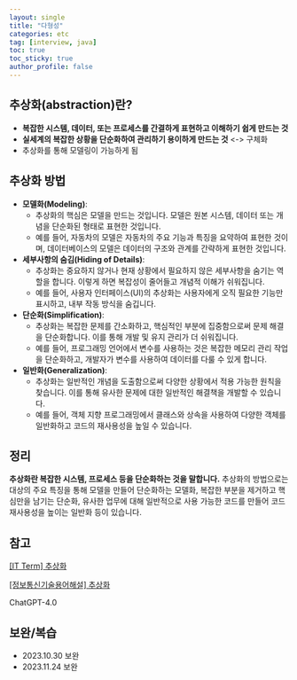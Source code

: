 ```yaml
---
layout: single
title: "다형성"
categories: etc
tag: [interview, java]
toc: true
toc_sticky: true
author_profile: false
---
```

## **추상화**(abstraction)란?

* **복잡한 시스템, 데이터, 또는 프로세스를 간결하게 표현하고 이해하기 쉽게 만드는 것**
* **실세계의 복잡한 상황을 단순화하여 관리하기 용이하게 만드는 것** <-> 구체화
* 추상화를 통해 모델링이 가능하게 됨



## 추상화 방법

* **모델화(Modeling)**:
  - 추상화의 핵심은 모델을 만드는 것입니다. 모델은 원본 시스템, 데이터 또는 개념을 단순화된 형태로 표현한 것입니다.
  - 예를 들어, 자동차의 모델은 자동차의 주요 기능과 특징을 요약하여 표현한 것이며, 데이터베이스의 모델은 데이터의 구조와 관계를 간략하게 표현한 것입니다.
* **세부사항의 숨김(Hiding of Details)**:
  - 추상화는 중요하지 않거나 현재 상황에서 필요하지 않은 세부사항을 숨기는 역할을 합니다. 이렇게 하면 복잡성이 줄어들고 개념적 이해가 쉬워집니다.
  - 예를 들어, 사용자 인터페이스(UI)의 추상화는 사용자에게 오직 필요한 기능만 표시하고, 내부 작동 방식을 숨깁니다.
* **단순화(Simplification)**:
  - 추상화는 복잡한 문제를 간소화하고, 핵심적인 부분에 집중함으로써 문제 해결을 단순화합니다. 이를 통해 개발 및 유지 관리가 더 쉬워집니다.
  - 예를 들어, 프로그래밍 언어에서 변수를 사용하는 것은 복잡한 메모리 관리 작업을 단순화하고, 개발자가 변수를 사용하여 데이터를 다룰 수 있게 합니다.
* **일반화(Generalization)**:
  - 추상화는 일반적인 개념을 도출함으로써 다양한 상황에서 적용 가능한 원칙을 찾습니다. 이를 통해 유사한 문제에 대한 일반적인 해결책을 개발할 수 있습니다.
  - 예를 들어, 객체 지향 프로그래밍에서 클래스와 상속을 사용하여 다양한 객체를 일반화하고 코드의 재사용성을 높일 수 있습니다.



## 정리

**추상화란 복잡한 시스템, 프로세스 등을 단순화하는 것을 말합니다.** 추상화의 방법으로는 대상의 주요 특징을 통해 모델을 만들어 단순화하는 모델화, 복잡한 부분을 제거하고 핵심만을 남기는 단순화, 유사한 업무에 대해 일반적으로 사용 가능한 코드를 만들어 코드 재사용성을 높이는 일반화 등이 있습니다.  



## 참고

<a href="https://engkimbs.tistory.com/66" target="_blank">[IT Term] 추상화</a>

<a href="http://www.ktword.co.kr/test/view/view.php?m_temp1=3026" target="_blank">[정보통신기술용어해설] 추상화</a>

ChatGPT-4.0



## 보완/복습

* 2023.10.30 보완
* 2023.11.24 보완
